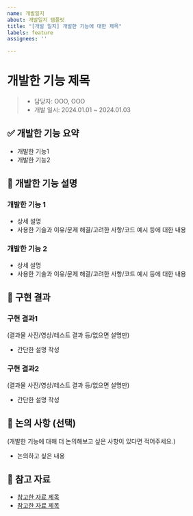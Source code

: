 ```yaml
---
name: 개발일지
about: 개발일지 템플릿
title: "[개발 일지] 개발한 기능에 대한 제목"
labels: feature
assignees: ''

---
```


# 개발한 기능 제목
> - 담당자: OOO, OOO
> - 개발 일시: 2024.01.01 ~ 2024.01.03

## ✅ 개발한 기능 요약
- 개발한 기능1
- 개발한 기능2

## 📝 개발한 기능 설명
### 개발한 기능 1
- 상세 설명
- 사용한 기술과 이유/문제 해결/고려한 사항/코드 예시 등에 대한 내용

### 개발한 기능 2
- 상세 설명
- 사용한 기술과 이유/문제 해결/고려한 사항/코드 예시 등에 대한 내용

## 📌 구현 결과
### 구현 결과1
(결과물 사진/영상/테스트 결과 등/없으면 설명만)
- 간단한 설명 작성

### 구현 결과2
(결과물 사진/영상/테스트 결과 등/없으면 설명만)
- 간단한 설명 작성

## 💬 논의 사항 (선택)
(개발한 기능에 대해 더 논의해보고 싶은 사항이 있다면 적어주세요.)
- 논의하고 싶은 내용

## 📎 참고 자료
- [참고한 자료 제목](링크)
- [참고한 자료 제목](링크)
